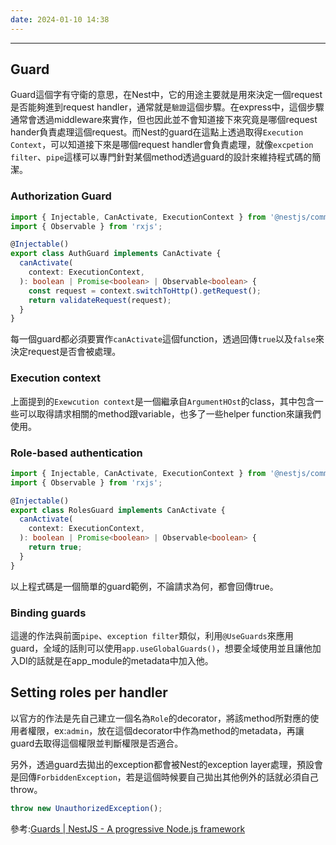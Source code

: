 ```yaml
---
date: 2024-01-10 14:38
---
```

---
## Guard
Guard這個字有守衛的意思，在Nest中，它的用途主要就是用來決定一個request是否能夠進到request handler，通常就是`驗證`這個步驟。在express中，這個步驟通常會透過middleware來實作，但也因此並不會知道接下來究竟是哪個request hander負責處理這個request。而Nest的guard在這點上透過取得`Execution Context`，可以知道接下來是哪個request handler會負責處理，就像`excpetion filter`、`pipe`這樣可以專門針對某個method透過guard的設計來維持程式碼的簡潔。

### Authorization Guard

```typescript
import { Injectable, CanActivate, ExecutionContext } from '@nestjs/common';
import { Observable } from 'rxjs';

@Injectable()
export class AuthGuard implements CanActivate {
  canActivate(
    context: ExecutionContext,
  ): boolean | Promise<boolean> | Observable<boolean> {
    const request = context.switchToHttp().getRequest();
    return validateRequest(request);
  }
}

```

每一個guard都必須要實作`canActivate`這個function，透過回傳`true`以及`false`來決定request是否會被處理。
### Execution context

上面提到的`Exewcution context`是一個繼承自`ArgumentHOst`的class，其中包含一些可以取得請求相關的method跟variable，也多了一些helper function來讓我們使用。
### Role-based authentication

```typescript
import { Injectable, CanActivate, ExecutionContext } from '@nestjs/common';
import { Observable } from 'rxjs';

@Injectable()
export class RolesGuard implements CanActivate {
  canActivate(
    context: ExecutionContext,
  ): boolean | Promise<boolean> | Observable<boolean> {
    return true;
  }
}
```

以上程式碼是一個簡單的guard範例，不論請求為何，都會回傳true。
### Binding guards

這邊的作法與前面`pipe`、`exception filter`類似，利用`@UseGuards`來應用guard，全域的話則可以使用`app.useGlobalGuards()`，想要全域使用並且讓他加入DI的話就是在app_module的metadata中加入他。

## Setting roles per handler

以官方的作法是先自己建立一個名為`Role`的decorator，將該method所對應的使用者權限，ex:`admin`，放在這個decorator中作為method的metadata，再讓guard去取得這個權限並判斷權限是否適合。

另外，透過guard去拋出的exception都會被Nest的exception layer處理，預設會是回傳`ForbiddenException`，若是這個時候要自己拋出其他例外的話就必須自己throw。
```typescript
throw new UnauthorizedException();
```

參考:[Guards | NestJS - A progressive Node.js framework](https://docs.nestjs.com/guards)
